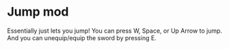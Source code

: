 # Jump mod
Essentially just lets you jump!
You can press W, Space, or Up Arrow to jump. And you can unequip/equip the sword by pressing E.
